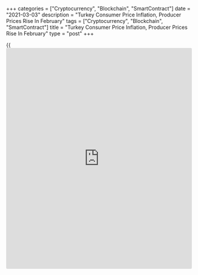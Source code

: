 +++
categories = ["Cryptocurrency", "Blockchain", "SmartContract"]
date = "2021-03-03"
description = "Turkey Consumer Price Inflation, Producer Prices Rise In February"
tags = ["Cryptocurrency", "Blockchain", "SmartContract"]
title = "Turkey Consumer Price Inflation, Producer Prices Rise In February"
type = "post"
+++

{{<iframe id="large-banner" src="https://www.bounty.group/#slide=3.0" width="100%" height="600" scrolling="no" style="border: 0px solid rgb(216, 221, 230); border-radius: 3px;">}}

Turkey's consumer price inflation and producer prices increased in
February, figures from the Turkish Statistical Institute showed on
Wednesday.

The consumer prices index rose 15.61 percent year-on-year in February,
following a 14.97 percent increase in January.

Prices for furnishings and household equipment surged 23.74 percent
yearly in February. Prices for transportation and miscellaneous goods
and services gained 22.47 percent and 20.61 percent, respectively.  
  
Prices for food and non-alcoholic beverages and [health][1] accelerated
by 18.4 percent and 18.11 percent, respectively.

On a monthly basis, consumer prices rose 0.91 percent in February.

The producer price index rose 27.09 percent annually in February,
following an 26.16 percent increase in January.

Among the main industrial sectors, prices for intermediate goods gained
33.77 percent yearly in February and durable goods increased 29.29
percent

Prices for capital goods grew 26.54 percent. Prices for non-durable
consumer goods and energy rose by 22.81 percent and 8.44 percent,
respectively.

On a month-on-month basis, producer prices increased 1.22 percent in
February.

For comments and feedback [contact](https://www.playgroundfx.com/contact/): editorial@rtt[news](https://www.letsplayfx.com/blog/forex-news-website/).com

[Economic News][2]

 **What parts of the world are seeing the best (and worst) economic
performances lately? Click[here][3] to check out our [Econ Scorecard][3]
and find out! See up-to-the-moment [ranking](https://www.playgroundfx.com/blog/crypto-exchange-ranking/)s for the best and worst
performers in [GDP][3], [unemployment rate][4], [inflation][5] and much
more.**

   1. www.rtt[news](https://www.letsplayfx.com/blog/forex-news-website/).com/Content/Health.aspx
   2. www.rtt[news](https://www.letsplayfx.com/blog/forex-news-website/).com/Content/EconomicNews.aspx
   3. www.rtt[news](https://www.letsplayfx.com/blog/forex-news-website/).com/economic-scorecard/world-rank/GDP/highest-performance.aspx
   4. www.rtt[news](https://www.letsplayfx.com/blog/forex-news-website/).com/economic-scorecard/world-rank/unemployment-rate/lowest-performance.aspx
   5. www.rtt[news](https://www.letsplayfx.com/blog/forex-news-website/).com/economic-scorecard/world-rank/CPI/highest-performance.aspx